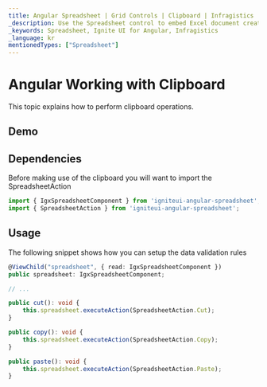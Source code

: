 ```yaml
---
title: Angular Spreadsheet | Grid Controls | Clipboard | Infragistics |
_description: Use the Spreadsheet control to embed Excel document creation and editing experiences right into your application.
_keywords: Spreadsheet, Ignite UI for Angular, Infragistics
_language: kr
mentionedTypes: ["Spreadsheet"]
---
```


# Angular Working with Clipboard

This topic explains how to perform clipboard operations.

## Demo

<code-view style="height: 500px" alt="Angular spreadsheet clipboard"
           data-demos-base-url="{environment:dvDemosBaseUrl}"
                    iframe-src="{environment:dvDemosBaseUrl}/excel/spreadsheet/clipboard"
                                                 github-src="excel/spreadsheet/clipboard">
</code-view>


<div class="divider--half"></div>

## Dependencies

Before making use of the clipboard you will want to import the SpreadsheetAction

```ts
import { IgxSpreadsheetComponent } from 'igniteui-angular-spreadsheet';
import { SpreadsheetAction } from 'igniteui-angular-spreadsheet';
```

<div class="divider--half"></div>

## Usage

The following snippet shows how you can setup the data validation rules

```ts
@ViewChild("spreadsheet", { read: IgxSpreadsheetComponent })
public spreadsheet: IgxSpreadsheetComponent;

// ...

public cut(): void {
    this.spreadsheet.executeAction(SpreadsheetAction.Cut);
}

public copy(): void {
    this.spreadsheet.executeAction(SpreadsheetAction.Copy);
}

public paste(): void {
    this.spreadsheet.executeAction(SpreadsheetAction.Paste);
}
```
